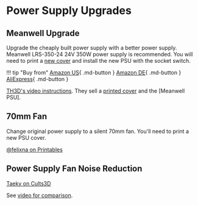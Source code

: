 # Power Supply Upgrades

## Meanwell Upgrade

Upgrade the cheaply built power supply with a better power supply. Meanwell LRS-350-24 24V 350W power supply is recommended. You will need to print a [new cover](https://www.printables.com/model/443881) and install the new PSU with the socket switch.

!!! tip "Buy from"
    [Amazon US](https://www.amazon.com/LRS-350-24-Switching-Supply-350-4W-115Vac/dp/B013ETVO12?th=1&linkCode=ll1&tag=blakadders-20&linkId=ebba79921e31f8a7981c2a596916ec72&language=en_US&ref_=as_li_ss_tl){ .md-button }
    [Amazon DE](https://www.amazon.de/-/en/Meanwell-Switched-Structure-180-264VAC-240-370V/dp/B07SVH2H3G?keywords=lrs-350&qid=1681209841&sr=8-2&linkCode=ll1&tag=blakadders-20&linkId=dc7386fd36dd12ddc7b89b4f23fa327b&language=en_GB&ref_=as_li_ss_tl){ .md-button }
    [AliExpress]([https://www.amazon.de/-/en/Meanwell-Switched-Structure-180-264VAC-240-370V/dp/B07SVH2H3G?keywords=lrs-350&qid=1681209841&sr=8-2&linkCode=ll1&tag=blakadders-20&linkId=dc7386fd36dd12ddc7b89b4f23fa327b&language=en_GB&ref_=as_li_ss_tl](https://www.aliexpress.com/item/4000424313065.html?aff_fcid=1cf7d85d437744d1864f7fb4b42234a1-1681209922629-07036-_DdsQKeH&tt=CPS_NORMAL&aff_fsk=_DdsQKeH&aff_platform=shareComponent-detail&sk=_DdsQKeH&aff_trace_key=1cf7d85d437744d1864f7fb4b42234a1-1681209922629-07036-_DdsQKeH&terminal_id=5328bb0326ad4ecea39a5766fa327b23&afSmartRedirect=y)){ .md-button }

[TH3D's video instructions](https://www.th3dstudio.com/product/24v-350w-psu-replacement-upgrade-mean-well/). They sell a [printed cover](https://www.th3dstudio.com/product/meanwell-th3d-psu-cover-v2-0-for-sovol-sv06-ender-3-ender-3-pro/) and the [Meanwell PSU].

## 70mm Fan

Change original power supply to a silent 70mm fan. You'll need to print a new PSU cover.

[@felixna on Printables](https://www.printables.com/model/341847)

## Power Supply Fan Noise Reduction

[Taeky on Cults3D](https://cults3d.com/en/3d-model/tool/sovol-sv06-power-supply-simply-nois-reduction)

See [video for comparison](https://www.youtube.com/watch?v=2u8GBGv_-go).
